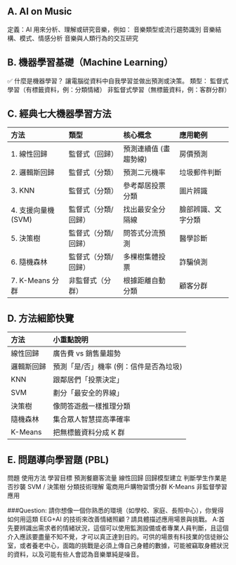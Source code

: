 ## A. AI on Music
定義：AI 用來分析、理解或研究音樂，例如：
音樂類型或流行趨勢識別
音樂結構、模式、情感分析
音樂與人類行為的交互研究

## B. 機器學習基礎（Machine Learning）
✅ 什麼是機器學習？
讓電腦從資料中自我學習並做出預測或決策。
類型：
監督式學習（有標籤資料，例：分類情緒）
非監督式學習（無標籤資料，例：客群分群）

## C. 經典七大機器學習方法

| 方法 | 類型 | 核心概念 | 應用範例 |
|:---|:---|:---|:---|
| 1. 線性回歸 | 監督式（回歸） | 預測連續值 (畫趨勢線) | 房價預測 |
| 2. 邏輯斯回歸 | 監督式（分類） | 預測二元機率 | 垃圾郵件判斷 |
| 3. KNN | 監督式（分類） | 參考鄰居投票分類 | 圖片辨識 |
| 4. 支援向量機 (SVM) | 監督式（分類/回歸） | 找出最安全分隔線 | 臉部辨識、文字分類 |
| 5. 決策樹 | 監督式（分類/回歸） | 問答式分流預測 | 醫學診斷 |
| 6. 隨機森林 | 監督式（分類/回歸） | 多棵樹集體投票 | 詐騙偵測 |
| 7. K-Means 分群 | 非監督式（分群） | 根據距離自動分類 | 顧客分群 |

## D. 方法細節快覽

| 方法 | 小重點說明 |
|:---|:---|
| 線性回歸 | 廣告費 vs 銷售量趨勢 |
| 邏輯斯回歸 | 預測「是/否」機率 (例：信件是否為垃圾) |
| KNN | 跟鄰居們「投票決定」 |
| SVM | 劃分「最安全的界線」 |
| 決策樹 | 像問答遊戲一樣推理分類 |
| 隨機森林 | 集合眾人智慧提高準確率 |
| K-Means | 把無標籤資料分成 K 群 |
## E. 問題導向學習題 (PBL)

問題	使用方法	學習目標
預測餐廳客流量	線性回歸	回歸模型建立
判斷學生作業是否抄襲	SVM / 決策樹	分類技術理解
電商用戶購物習慣分群	K-Means	非監督學習應用

###Question: 請你想像一個你熟悉的環境（如學校、家庭、長照中心），你覺得如何用這類 EEG+AI 的技術來改善情緒照顧？請具體描述應用場景與挑戰。
A:首先要辨識出需求者的情緒狀況，這個可以使用監測設備或者專業人員判斷，且這個介入應該要盡量不知不覺，才可以真正達到目的。可供的場景有科技業的信徒辦公室，或者養老中心，面臨的挑戰是必須上傳自己身體的數據，可能被竊取身體狀況的資料，以及可能有些人會認為音樂單純是噪音。
